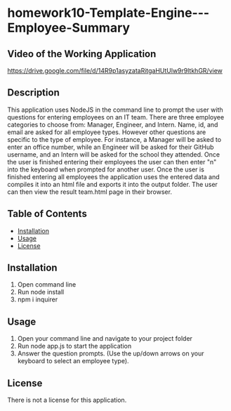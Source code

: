 # homework10-Template-Engine---Employee-Summary

## Video of the Working Application
https://drive.google.com/file/d/14R9p1asyzataRitgaHUtUlw9r9ltkhGR/view

## Description 
This application uses NodeJS in the command line to prompt the user with questions for entering employees on an IT team. There are three employee categories to choose from: Manager, Engineer, and Intern. Name, id, and email are asked for all employee types. However other questions are specific to the type of employee. For instance, a Manager will be asked to enter an office number, while an Engineer will be asked for their GitHub username, and an Intern will be asked for the school they attended. Once the user is finished entering their employees the user can then enter "n" into the keyboard when prompted for another user. Once the user is finished entering all employees the application uses the entered data and compiles it into an html file and exports it into the output folder. The user can then view the result team.html page in their browser. 

## Table of Contents 
* [Installation](#installation) 
* [Usage](#usage) 
* [License](#license) 
 
## Installation 
1.  Open command line  
2.  Run node install  
3.  npm i inquirer  
 
## Usage 
1.  Open your command line and navigate to your project folder  
2.  Run node app.js to start the application  
3.  Answer the question prompts. (Use the up/down arrows on your keyboard to select an employee type).
 
## License 
There is not a license for this application. 

